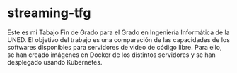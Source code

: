 # streaming-tfg
Este es mi Tabajo Fin de Grado para el Grado en Ingeniería Informática de la UNED. El objetivo del trabajo es una comparación de las capacidades de los softwares disponibles para servidores de video de código libre. Para ello, se han creado imágenes en Docker de los distintos servidores y se han desplegado usando Kubernetes.
